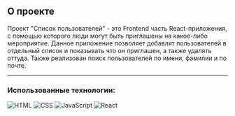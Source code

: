 ## О проекте 
Проект "Список пользователей" - это Frontend часть React-приложения, с помощью которого люди могут быть приглашены на какое-либо мероприятие.
Данное приложение позволяет добавлят пользователей в отдельный список и показывать что он приглашен, а также удалять оттуда. 
Также реализован поиск пользователей по имени, фамилии и по почте.

---
### Использованные технологии:
![HTML](https://img.shields.io/badge/-HTML-333?style=for-the-badge&logo=html5)
![CSS](https://img.shields.io/badge/-CSS-333?style=for-the-badge&logo=css3&logoColor=blue)
![JavaScript](https://img.shields.io/badge/-JavaScript-333?style=for-the-badge&logo=javascript)
![React](https://img.shields.io/badge/-React-333?style=for-the-badge&logo=react)
 
